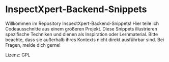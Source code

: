 # InspectXpert-Backend-Snippets
Willkommen im Repository InspectXpert-Backend-Snippets! Hier teile ich Codeausschnitte aus einem größeren Projekt. Diese Snippets illustrieren spezifische Techniken und dienen als Inspiration oder Lernmaterial. Bitte beachte, dass sie außerhalb ihres Kontexts nicht direkt ausführbar sind. Bei Fragen, melde dich gerne! 

Lizenz: GPL
